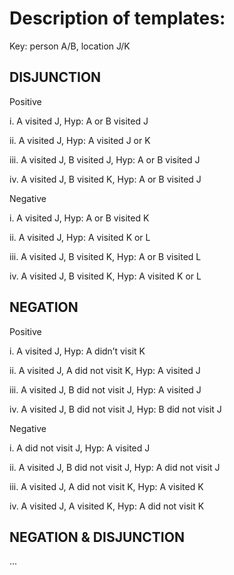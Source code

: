 # Description of templates:

Key: person A/B, location J/K

## DISJUNCTION

Positive

i. A visited J, Hyp: A or B visited J

ii. A visited J, Hyp: A visited J or K

iii. A visited J, B visited J, Hyp: A or B visited J

iv. A visited J, B visited K, Hyp: A or B visited J

Negative

i. A visited J, Hyp: A or B visited K

ii. A visited J, Hyp: A visited K or L

iii. A visited J, B visited K, Hyp: A or B visited L

iv. A visited J, B visited K, Hyp: A visited K or L

## NEGATION

Positive

i. A visited J, Hyp: A didn’t visit K

ii. A visited J, A did not visit K, Hyp: A visited J

iii. A visited J, B did not visit J, Hyp: A visited J

iv. A visited J, B did not visit J, Hyp: B did not visit J

Negative

i. A did not visit J, Hyp: A visited J

ii. A visited J, B did not visit J, Hyp: A did not visit J

iii. A visited J, A did not visit K, Hyp: A visited K

iv. A visited J, A visited K, Hyp: A did not visit K 

## NEGATION & DISJUNCTION

...
